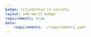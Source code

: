 ```yaml
---
badge: citizenship-in-society
layout: smb-merit-badge
requirements: true
data:
    requirements: ./requirements.yaml
---
```

